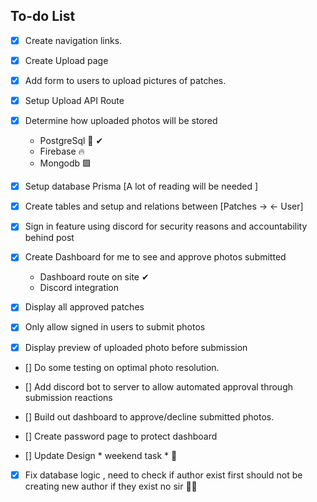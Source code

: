 ## To-do List

- [x] Create navigation links.

- [x] Create Upload page

- [x] Add form to users to upload pictures of patches.

- [x] Setup Upload API Route

- [x] Determine how uploaded photos will be stored
     - PostgreSql 🐘️ ✔
     - Firebase 🔥  
     - Mongodb  🟩 

- [x] Setup database Prisma [A lot of reading will be needed ]

- [x] Create tables and setup and relations between [Patches -> <- User] 

- [x] Sign in feature using discord for security reasons and accountability behind post

- [x] Create Dashboard for me to see and approve photos submitted
     - Dashboard route on site ✔
     - Discord integration 
    
- [x] Display all approved patches

- [x] Only allow signed in users to submit photos

- [x] Display preview of uploaded photo before submission

- [] Do some testing on optimal photo resolution. 

- [] Add discord bot to server to allow automated approval through submission reactions

- [] Build out dashboard to approve/decline submitted photos. 

- [] Create password page to protect dashboard

- [] Update Design * weekend task * 🥵️

- [x] Fix database logic , need to check if author exist first should not be creating new author if they exist no sir  🙅‍♀️️
